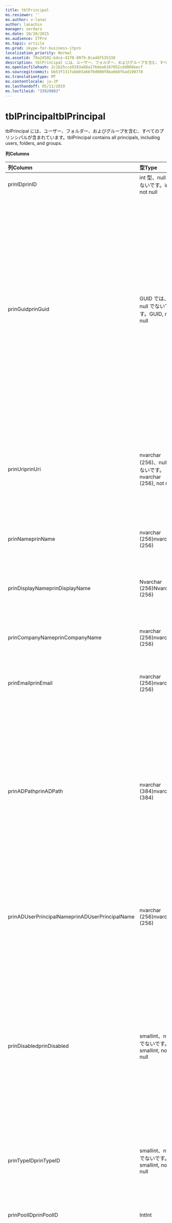 ```yaml
---
title: tblPrincipal
ms.reviewer: ''
ms.author: v-lanac
author: lanachin
manager: serdars
ms.date: 10/20/2015
ms.audience: ITPro
ms.topic: article
ms.prod: skype-for-business-itpro
localization_priority: Normal
ms.assetid: 79a24502-b4ce-41f0-8979-8caddf535338
description: tblPrincipal には、ユーザー、フォルダー、およびグループを含む、すべてのプリンシパルが含まれています。
ms.openlocfilehash: 2c1b25cce9183a68a276dee6167052cdd068eecf
ms.sourcegitcommit: bb53f131fabb03a66f0d000f8ba668fbad190778
ms.translationtype: MT
ms.contentlocale: ja-JP
ms.lasthandoff: 05/11/2019
ms.locfileid: "33929883"
---
```

# <a name="tblprincipal"></a><span data-ttu-id="178fb-103">tblPrincipal</span><span class="sxs-lookup"><span data-stu-id="178fb-103">tblPrincipal</span></span>
 
<span data-ttu-id="178fb-104">tblPrincipal には、ユーザー、フォルダー、およびグループを含む、すべてのプリンシパルが含まれています。</span><span class="sxs-lookup"><span data-stu-id="178fb-104">tblPrincipal contains all principals, including users, folders, and groups.</span></span>
  
<span data-ttu-id="178fb-105">**列**</span><span class="sxs-lookup"><span data-stu-id="178fb-105">**Columns**</span></span>

|<span data-ttu-id="178fb-106">**列**</span><span class="sxs-lookup"><span data-stu-id="178fb-106">**Column**</span></span>|<span data-ttu-id="178fb-107">**型**</span><span class="sxs-lookup"><span data-stu-id="178fb-107">**Type**</span></span>|<span data-ttu-id="178fb-108">**説明**</span><span class="sxs-lookup"><span data-stu-id="178fb-108">**Description**</span></span>|
|:-----|:-----|:-----|
|<span data-ttu-id="178fb-109">prinID</span><span class="sxs-lookup"><span data-stu-id="178fb-109">prinID</span></span>  <br/> |<span data-ttu-id="178fb-110">int 型、null でないです。</span><span class="sxs-lookup"><span data-stu-id="178fb-110">int, not null</span></span>  <br/> |<span data-ttu-id="178fb-111">プリンシパルの id。</span><span class="sxs-lookup"><span data-stu-id="178fb-111">Principal ID.</span></span>  <br/> |
|<span data-ttu-id="178fb-112">prinGuid</span><span class="sxs-lookup"><span data-stu-id="178fb-112">prinGuid</span></span>  <br/> |<span data-ttu-id="178fb-113">GUID では、null でないです。</span><span class="sxs-lookup"><span data-stu-id="178fb-113">GUID, not null</span></span>  <br/> |<span data-ttu-id="178fb-114">主体の GUID です。</span><span class="sxs-lookup"><span data-stu-id="178fb-114">Principal GUID.</span></span> <span data-ttu-id="178fb-115">これは、広く使われて別の主キーとしての意味との交点上で Active Directory ドメイン サービスの領域にあるためです。</span><span class="sxs-lookup"><span data-stu-id="178fb-115">This is broadly used as an alternate primary key because its meaning crosses over into the Active Directory Domain Services space.</span></span> <span data-ttu-id="178fb-116">(キャッシュされているプリンシパルの GUID は、対応する Active Directory オブジェクトの GUID と同じ)。</span><span class="sxs-lookup"><span data-stu-id="178fb-116">(The GUID for a cached principal is equal to the corresponding Active Directory object GUID.)</span></span>  <br/> |
|<span data-ttu-id="178fb-117">prinUri</span><span class="sxs-lookup"><span data-stu-id="178fb-117">prinUri</span></span>  <br/> |<span data-ttu-id="178fb-118">nvarchar (256)、null でないです。</span><span class="sxs-lookup"><span data-stu-id="178fb-118">nvarchar (256), not null</span></span>  <br/> |<span data-ttu-id="178fb-119">主体の URI。</span><span class="sxs-lookup"><span data-stu-id="178fb-119">Principal URI.</span></span> <span data-ttu-id="178fb-120">SIP のスキームは、ユーザーの使用し、ma グループは他のほとんどのために使用します。</span><span class="sxs-lookup"><span data-stu-id="178fb-120">The SIP scheme is used for users, and ma-grp is used for almost everything else.</span></span>  <br/> |
|<span data-ttu-id="178fb-121">prinName</span><span class="sxs-lookup"><span data-stu-id="178fb-121">prinName</span></span>  <br/> |<span data-ttu-id="178fb-122">nvarchar (256)</span><span class="sxs-lookup"><span data-stu-id="178fb-122">nvarchar (256)</span></span>  <br/> |<span data-ttu-id="178fb-123">共通名です。</span><span class="sxs-lookup"><span data-stu-id="178fb-123">Common name.</span></span> <span data-ttu-id="178fb-124">ユーザー タイプでのみ使用されます。</span><span class="sxs-lookup"><span data-stu-id="178fb-124">Used only by user types.</span></span>  <br/> |
|<span data-ttu-id="178fb-125">prinDisplayName</span><span class="sxs-lookup"><span data-stu-id="178fb-125">prinDisplayName</span></span>  <br/> |<span data-ttu-id="178fb-126">Nvarchar (256)</span><span class="sxs-lookup"><span data-stu-id="178fb-126">Nvarchar (256)</span></span>  <br/> |<span data-ttu-id="178fb-127">名前を表示します。</span><span class="sxs-lookup"><span data-stu-id="178fb-127">Display name.</span></span> <span data-ttu-id="178fb-128">ユーザー タイプでのみ使用されます。</span><span class="sxs-lookup"><span data-stu-id="178fb-128">Used only by user types.</span></span>  <br/> |
|<span data-ttu-id="178fb-129">prinCompanyName</span><span class="sxs-lookup"><span data-stu-id="178fb-129">prinCompanyName</span></span>  <br/> |<span data-ttu-id="178fb-130">nvarchar (256)</span><span class="sxs-lookup"><span data-stu-id="178fb-130">nvarchar (256)</span></span>  <br/> |<span data-ttu-id="178fb-131">会社名です。</span><span class="sxs-lookup"><span data-stu-id="178fb-131">Company name.</span></span> <span data-ttu-id="178fb-132">ユーザー タイプでのみ使用されます。</span><span class="sxs-lookup"><span data-stu-id="178fb-132">Used only by user types.</span></span>  <br/> |
|<span data-ttu-id="178fb-133">prinEmail</span><span class="sxs-lookup"><span data-stu-id="178fb-133">prinEmail</span></span>  <br/> |<span data-ttu-id="178fb-134">nvarchar (256)</span><span class="sxs-lookup"><span data-stu-id="178fb-134">nvarchar (256)</span></span>  <br/> |<span data-ttu-id="178fb-135">電子メール。</span><span class="sxs-lookup"><span data-stu-id="178fb-135">Email.</span></span> <span data-ttu-id="178fb-136">ユーザー タイプでのみ使用されます。</span><span class="sxs-lookup"><span data-stu-id="178fb-136">Used only by user types.</span></span>  <br/> |
|<span data-ttu-id="178fb-137">prinADPath</span><span class="sxs-lookup"><span data-stu-id="178fb-137">prinADPath</span></span>  <br/> |<span data-ttu-id="178fb-138">nvarchar (384)</span><span class="sxs-lookup"><span data-stu-id="178fb-138">nvarchar (384)</span></span>  <br/> |<span data-ttu-id="178fb-139">プリンシパルは、キャッシュされたバージョンの Active Directory オブジェクトのドメイン名です。</span><span class="sxs-lookup"><span data-stu-id="178fb-139">Domain name of the Active Directory object that the principal is a cached version of.</span></span> <span data-ttu-id="178fb-140">システム ユーザーの場合) などの Active Directory オブジェクトではない型の Null であることができます。</span><span class="sxs-lookup"><span data-stu-id="178fb-140">Can be Null for types that are not Active Directory objects (such as system users).</span></span>  <br/> |
|<span data-ttu-id="178fb-141">prinADUserPrincipalName</span><span class="sxs-lookup"><span data-stu-id="178fb-141">prinADUserPrincipalName</span></span>  <br/> |<span data-ttu-id="178fb-142">nvarchar (256)</span><span class="sxs-lookup"><span data-stu-id="178fb-142">nvarchar (256)</span></span>  <br/> |<span data-ttu-id="178fb-143">ユーザーのユーザー プリンシパル名 (UPN) です。</span><span class="sxs-lookup"><span data-stu-id="178fb-143">User's user principal name (UPN).</span></span> <span data-ttu-id="178fb-144">型の通常のユーザーのみが使用されます。</span><span class="sxs-lookup"><span data-stu-id="178fb-144">Used only by regular user types.</span></span>  <br/> |
|<span data-ttu-id="178fb-145">prinDisabled</span><span class="sxs-lookup"><span data-stu-id="178fb-145">prinDisabled</span></span>  <br/> |<span data-ttu-id="178fb-146">smallint、null でないです。</span><span class="sxs-lookup"><span data-stu-id="178fb-146">smallint, not null</span></span>  <br/> | <span data-ttu-id="178fb-147">0: プリンシパルが有効にします。</span><span class="sxs-lookup"><span data-stu-id="178fb-147">0: Principal is active.</span></span> <br/>  <span data-ttu-id="178fb-148">1: ユーザーの SIP の機能が無効であるために、プリンシパルが無効になっています。</span><span class="sxs-lookup"><span data-stu-id="178fb-148">1: Principal is disabled because user's SIP capabilities are disabled.</span></span> <br/>  <span data-ttu-id="178fb-149">2: 関連付けられている AD オブジェクトが削除されたために、プリンシパルを削除します。</span><span class="sxs-lookup"><span data-stu-id="178fb-149">2: Principal is deleted because associated AD object has been deleted.</span></span> <br/> |
|<span data-ttu-id="178fb-150">prinTypeID</span><span class="sxs-lookup"><span data-stu-id="178fb-150">prinTypeID</span></span>  <br/> |<span data-ttu-id="178fb-151">smallint、null でないです。</span><span class="sxs-lookup"><span data-stu-id="178fb-151">smallint, not null</span></span>  <br/> |<span data-ttu-id="178fb-152">(訳注 tblPrincipalType) のプリンシパルの種類。</span><span class="sxs-lookup"><span data-stu-id="178fb-152">Principal type (from tblPrincipalType table).</span></span>  <br/> |
|<span data-ttu-id="178fb-153">prinPoolID</span><span class="sxs-lookup"><span data-stu-id="178fb-153">prinPoolID</span></span>  <br/> |<span data-ttu-id="178fb-154">Int</span><span class="sxs-lookup"><span data-stu-id="178fb-154">Int</span></span>  <br/> |<span data-ttu-id="178fb-155">主体のビジネス クライアントのプール割り当ての Skype です。</span><span class="sxs-lookup"><span data-stu-id="178fb-155">Skype for Business client pool assignment for the principal.</span></span>  <br/> |
|<span data-ttu-id="178fb-156">prinPolicyID</span><span class="sxs-lookup"><span data-stu-id="178fb-156">prinPolicyID</span></span>  <br/> |<span data-ttu-id="178fb-157">Int</span><span class="sxs-lookup"><span data-stu-id="178fb-157">Int</span></span>  <br/> |<span data-ttu-id="178fb-158">タグの種類のポリシーが存在する場合、ユーザーの永続的なチャット サーバーのポリシー値です。</span><span class="sxs-lookup"><span data-stu-id="178fb-158">Persistent Chat Server policy value for user, if tag type policy is present.</span></span>  <br/> |
|<span data-ttu-id="178fb-159">prinAddedBy</span><span class="sxs-lookup"><span data-stu-id="178fb-159">prinAddedBy</span></span>  <br/> |<span data-ttu-id="178fb-160">int</span><span class="sxs-lookup"><span data-stu-id="178fb-160">int</span></span>  <br/> |<span data-ttu-id="178fb-161">作成者のプリンシパルの ID です。</span><span class="sxs-lookup"><span data-stu-id="178fb-161">Principal ID of the creator.</span></span>  <br/> |
|<span data-ttu-id="178fb-162">prinAddedOn</span><span class="sxs-lookup"><span data-stu-id="178fb-162">prinAddedOn</span></span>  <br/> |<span data-ttu-id="178fb-163">bigint 型の値、null でないです。</span><span class="sxs-lookup"><span data-stu-id="178fb-163">bigint, not null</span></span>  <br/> |<span data-ttu-id="178fb-164">作成日時のタイムスタンプ。</span><span class="sxs-lookup"><span data-stu-id="178fb-164">Time stamp for the creation time.</span></span>  <br/> |
|<span data-ttu-id="178fb-165">prinUpdatedBy</span><span class="sxs-lookup"><span data-stu-id="178fb-165">prinUpdatedBy</span></span>  <br/> |<span data-ttu-id="178fb-166">int</span><span class="sxs-lookup"><span data-stu-id="178fb-166">int</span></span>  <br/> |<span data-ttu-id="178fb-167">これを最後に更新したプリンシパルの ID です。</span><span class="sxs-lookup"><span data-stu-id="178fb-167">ID of the principal that last updated this.</span></span>  <br/> |
|<span data-ttu-id="178fb-168">prinUpdatedOn</span><span class="sxs-lookup"><span data-stu-id="178fb-168">prinUpdatedOn</span></span>  <br/> |<span data-ttu-id="178fb-169">bigint 型の値、null でないです。</span><span class="sxs-lookup"><span data-stu-id="178fb-169">bigint, not null</span></span>  <br/> |<span data-ttu-id="178fb-170">最後の更新のタイム ・ スタンプ。</span><span class="sxs-lookup"><span data-stu-id="178fb-170">Time stamp for the last update.</span></span>  <br/> |
|<span data-ttu-id="178fb-171">prinVerifiedOn</span><span class="sxs-lookup"><span data-stu-id="178fb-171">prinVerifiedOn</span></span>  <br/> |<span data-ttu-id="178fb-172">datetime では、null でないです。</span><span class="sxs-lookup"><span data-stu-id="178fb-172">datetime, not null</span></span>  <br/> |<span data-ttu-id="178fb-173">主体の最後のアクティブなディレクトリ同期の日付と時刻を更新します。</span><span class="sxs-lookup"><span data-stu-id="178fb-173">Date and time of the last Active Directory Sync refresh for the principal.</span></span>  <br/> |
   
<span data-ttu-id="178fb-174">**キー**</span><span class="sxs-lookup"><span data-stu-id="178fb-174">**Keys**</span></span>

|<span data-ttu-id="178fb-175">**列**</span><span class="sxs-lookup"><span data-stu-id="178fb-175">**Column**</span></span>|<span data-ttu-id="178fb-176">**説明**</span><span class="sxs-lookup"><span data-stu-id="178fb-176">**Description**</span></span>|
|:-----|:-----|
|<span data-ttu-id="178fb-177">prinID</span><span class="sxs-lookup"><span data-stu-id="178fb-177">prinID</span></span>  <br/> |<span data-ttu-id="178fb-178">プライマリ ・ キーです。</span><span class="sxs-lookup"><span data-stu-id="178fb-178">Primary key.</span></span>  <br/> |
|<span data-ttu-id="178fb-179">prinTypeID</span><span class="sxs-lookup"><span data-stu-id="178fb-179">prinTypeID</span></span>  <br/> |<span data-ttu-id="178fb-180">TblPrincipalType.ptypeID テーブル内の参照と外部キーです。</span><span class="sxs-lookup"><span data-stu-id="178fb-180">Foreign key with lookup in tblPrincipalType.ptypeID table.</span></span>  <br/> |
   

